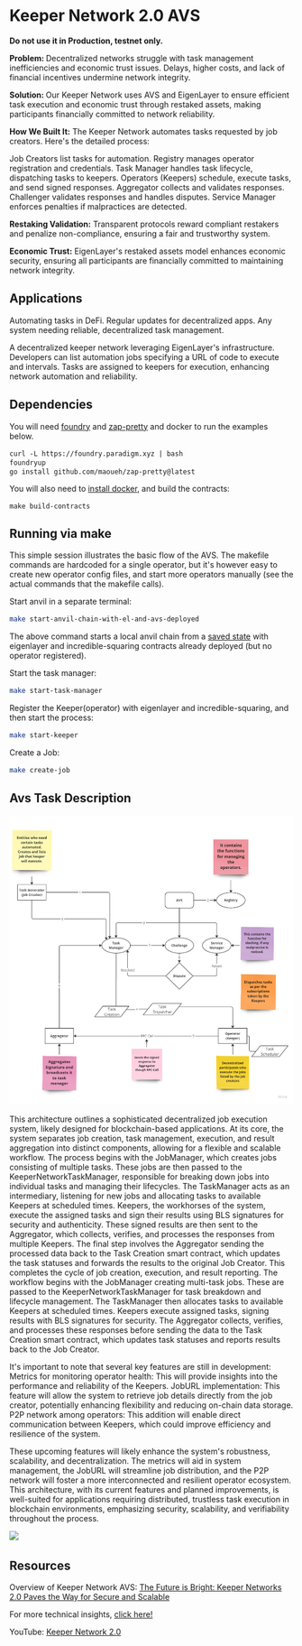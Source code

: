 # Keeper Network 2.0 AVS

<b> Do not use it in Production, testnet only. </b>

 <b>Problem: </b> Decentralized networks struggle with task management inefficiencies and economic trust issues. Delays, higher costs, and lack of financial incentives undermine network integrity.

<b>Solution: </b>Our Keeper Network uses AVS and EigenLayer to ensure efficient task execution and economic trust through restaked assets, making participants financially committed to network reliability.

<b>How We Built It:</b> The Keeper Network automates tasks requested by job creators. Here's the detailed process:

Job Creators list tasks for automation.
Registry manages operator registration and credentials.
Task Manager handles task lifecycle, dispatching tasks to keepers.
Operators (Keepers) schedule, execute tasks, and send signed responses.
Aggregator collects and validates responses.
Challenger validates responses and handles disputes.
Service Manager enforces penalties if malpractices are detected.

<b>Restaking Validation:</b> Transparent protocols reward compliant restakers and penalize non-compliance, ensuring a fair and trustworthy system.

<b>Economic Trust:</b> EigenLayer's restaked assets model enhances economic security, ensuring all participants are financially committed to maintaining network integrity.

## Applications

Automating tasks in DeFi.
Regular updates for decentralized apps.
Any system needing reliable, decentralized task management.


A decentralized keeper network leveraging EigenLayer's infrastructure. Developers can list automation jobs specifying a URL of code to execute and intervals. Tasks are assigned to keepers for execution, enhancing network automation and reliability.

## Dependencies

You will need [foundry](https://book.getfoundry.sh/getting-started/installation) and [zap-pretty](https://github.com/maoueh/zap-pretty) and docker to run the examples below.
```
curl -L https://foundry.paradigm.xyz | bash
foundryup
go install github.com/maoueh/zap-pretty@latest
```
You will also need to [install docker](https://docs.docker.com/get-docker/), and build the contracts:
```
make build-contracts
```

## Running via make

This simple session illustrates the basic flow of the AVS. The makefile commands are hardcoded for a single operator, but it's however easy to create new operator config files, and start more operators manually (see the actual commands that the makefile calls).

Start anvil in a separate terminal:

```bash
make start-anvil-chain-with-el-and-avs-deployed
```

The above command starts a local anvil chain from a [saved state](./tests/anvil/avs-and-eigenlayer-deployed-anvil-state.json) with eigenlayer and incredible-squaring contracts already deployed (but no operator registered).

Start the task manager:

```bash
make start-task-manager
```

Register the Keeper(operator) with eigenlayer and incredible-squaring, and then start the process:

```bash
make start-keeper
```

Create a Job: 

```bash
make create-job
```


## Avs Task Description


![](./diagrams/keepernetwork.png)

This architecture outlines a sophisticated decentralized job execution system, likely designed for blockchain-based applications. At its core, the system separates job creation, task management, execution, and result aggregation into distinct components, allowing for a flexible and scalable workflow.
The process begins with the JobManager, which creates jobs consisting of multiple tasks. These jobs are then passed to the KeeperNetworkTaskManager, responsible for breaking down jobs into individual tasks and managing their lifecycles. The TaskManager acts as an intermediary, listening for new jobs and allocating tasks to available Keepers at scheduled times.
Keepers, the workhorses of the system, execute the assigned tasks and sign their results using BLS signatures for security and authenticity. These signed results are then sent to the Aggregator, which collects, verifies, and processes the responses from multiple Keepers.
The final step involves the Aggregator sending the processed data back to the Task Creation smart contract, which updates the task statuses and forwards the results to the original Job Creator. This completes the cycle of job creation, execution, and result reporting.
The workflow begins with the JobManager creating multi-task jobs. These are passed to the KeeperNetworkTaskManager for task breakdown and lifecycle management. The TaskManager then allocates tasks to available Keepers at scheduled times.
Keepers execute assigned tasks, signing results with BLS signatures for security. The Aggregator collects, verifies, and processes these responses before sending the data to the Task Creation smart contract, which updates task statuses and reports results back to the Job Creator.

It's important to note that several key features are still in development:
Metrics for monitoring operator health: This will provide insights into the performance and reliability of the Keepers.
JobURL implementation: This feature will allow the system to retrieve job details directly from the job creator, potentially enhancing flexibility and reducing on-chain data storage.
P2P network among operators: This addition will enable direct communication between Keepers, which could improve efficiency and resilience of the system.

These upcoming features will likely enhance the system's robustness, scalability, and decentralization. The metrics will aid in system management, the JobURL will streamline job distribution, and the P2P network will foster a more interconnected and resilient operator ecosystem.
This architecture, with its current features and planned improvements, is well-suited for applications requiring distributed, trustless task execution in blockchain environments, emphasizing security, scalability, and verifiability throughout the process.

![](./diagrams/KeeperNetworkAVS)

## Resources

Overview of Keeper Network AVS: 
[The Future is Bright: Keeper Networks 2.0 Paves the Way for Secure and Scalable](https://mirror.xyz/0x328f573aB35557d52f8822DAda203dCb4B56da37/bCU89iYEUT5bKBLNZz-3k07aSKh0Fm9MKJFxiA46kiQ)

For more technical insights, [click here!](https://mirror.xyz/0x328f573aB35557d52f8822DAda203dCb4B56da37/VbZOuwYU65h0ZmxC7C-D316O_H5qQ8Z6-L-MDxgxXzw)

YouTube: [Keeper Network 2.0](https://www.youtube.com/playlist?list=PLINrQiiidP8Lj7oWX3KSgXRYX3m2bPedu)

